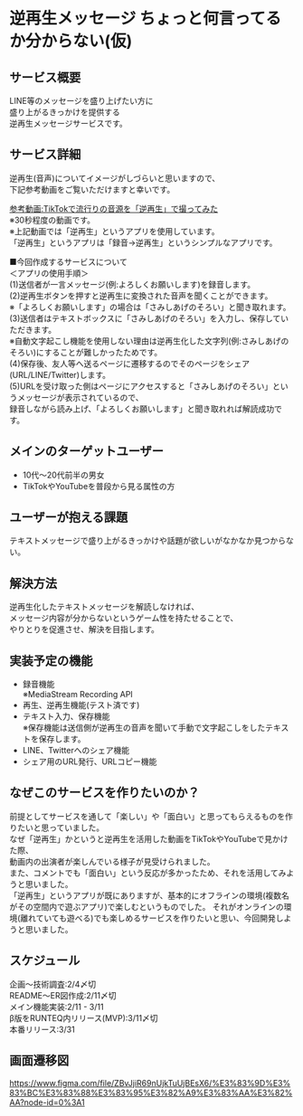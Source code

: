# 逆再生メッセージ ちょっと何言ってるか分からない(仮)

## サービス概要
LINE等のメッセージを盛り上げたい方に  
盛り上がるきっかけを提供する  
逆再生メッセージサービスです。

## サービス詳細
逆再生(音声)についてイメージがしづらいと思いますので、  
下記参考動画をご覧いただけますと幸いです。

[参考動画:TikTokで流行りの音源を「逆再生」で撮ってみた](https://www.youtube.com/watch?v=ubqDStZmS5A)  
※30秒程度の動画です。  
※上記動画では「逆再生」というアプリを使用しています。  
「逆再生」というアプリは「録音→逆再生」というシンプルなアプリです。

■今回作成するサービスについて  
＜アプリの使用手順＞  
(1)送信者が一言メッセージ(例:よろしくお願いします)を録音します。  
(2)逆再生ボタンを押すと逆再生に変換された音声を聞くことができます。  
※「よろしくお願いします」の場合は「さみしあげのそろい」と聞き取れます。  
(3)送信者はテキストボックスに「さみしあげのそろい」を入力し、保存していただきます。  
※自動文字起こし機能を使用しない理由は逆再生化した文字列(例:さみしあげのそろい)にすることが難しかったためです。  
(4)保存後、友人等へ送るページに遷移するのでそのページをシェア(URL/LINE/Twitter)します。  
(5)URLを受け取った側はページにアクセスすると「さみしあげのそろい」というメッセージが表示されているので、  
録音しながら読み上げ、「よろしくお願いします」と聞き取れれば解読成功です。

## メインのターゲットユーザー
- 10代〜20代前半の男女
- TikTokやYouTubeを普段から見る属性の方

## ユーザーが抱える課題
テキストメッセージで盛り上がるきっかけや話題が欲しいがなかなか見つからない。

## 解決方法
逆再生化したテキストメッセージを解読しなければ、  
メッセージ内容が分からないというゲーム性を持たせることで、  
やりとりを促進させ、解決を目指します。

## 実装予定の機能
- 録音機能  
※MediaStream Recording API
- 再生、逆再生機能(テスト済です)
- テキスト入力、保存機能  
※保存機能は送信側が逆再生の音声を聞いて手動で文字起こしをしたテキストを保存します。
- LINE、Twitterへのシェア機能
- シェア用のURL発行、URLコピー機能

## なぜこのサービスを作りたいのか？
前提としてサービスを通して「楽しい」や「面白い」と思ってもらえるものを作りたいと思っていました。  
なぜ「逆再生」かというと逆再生を活用した動画をTikTokやYouTubeで見かけた際、  
動画内の出演者が楽しんでいる様子が見受けられました。  
また、コメントでも「面白い」という反応が多かったため、それを活用してみようと思いました。  
「逆再生」というアプリが既にありますが、基本的にオフラインの環境(複数名がその空間内で遊ぶアプリ)で楽しむというものでした。
それがオンラインの環境(離れていても遊べる)でも楽しめるサービスを作りたいと思い、今回開発しようと思いました。

## スケジュール
企画〜技術調査:2/4〆切  
README〜ER図作成:2/11〆切  
メイン機能実装:2/11 - 3/11  
β版をRUNTEQ内リリース(MVP):3/11〆切  
本番リリース:3/31

## 画面遷移図
https://www.figma.com/file/ZBvJjiR69nUjkTuUjBEsX6/%E3%83%9D%E3%83%BC%E3%83%88%E3%83%95%E3%82%A9%E3%83%AA%E3%82%AA?node-id=0%3A1  